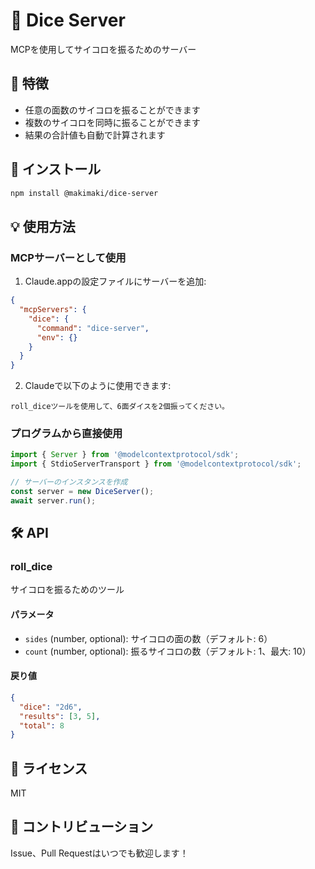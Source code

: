 # 🎲 Dice Server

MCPを使用してサイコロを振るためのサーバー

## 🌟 特徴

- 任意の面数のサイコロを振ることができます
- 複数のサイコロを同時に振ることができます
- 結果の合計値も自動で計算されます

## 🚀 インストール

```bash
npm install @makimaki/dice-server
```

## 💡 使用方法

### MCPサーバーとして使用

1. Claude.appの設定ファイルにサーバーを追加:

```json
{
  "mcpServers": {
    "dice": {
      "command": "dice-server",
      "env": {}
    }
  }
}
```

2. Claudeで以下のように使用できます:

```
roll_diceツールを使用して、6面ダイスを2個振ってください。
```

### プログラムから直接使用

```typescript
import { Server } from '@modelcontextprotocol/sdk';
import { StdioServerTransport } from '@modelcontextprotocol/sdk';

// サーバーのインスタンスを作成
const server = new DiceServer();
await server.run();
```

## 🛠️ API

### roll_dice

サイコロを振るためのツール

#### パラメータ

- `sides` (number, optional): サイコロの面の数（デフォルト: 6）
- `count` (number, optional): 振るサイコロの数（デフォルト: 1、最大: 10）

#### 戻り値

```json
{
  "dice": "2d6",
  "results": [3, 5],
  "total": 8
}
```

## 📝 ライセンス

MIT

## 👥 コントリビューション

Issue、Pull Requestはいつでも歓迎します！
